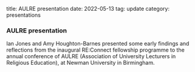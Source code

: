 title: AULRE presentation
date: 2022-05-13
tag: update
category: presentations

### AULRE presentation

Ian Jones and Amy Houghton-Barnes presented some early findings and reflections from the inaugural RE:Connect fellowship programme to the annual conference of AULRE (Association of University Lecturers in Religious Education), at Newman University in Birmingham.  

